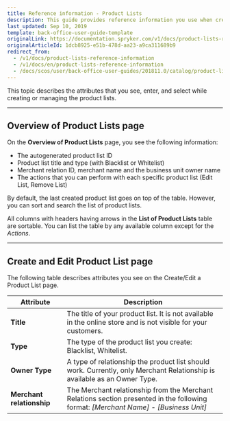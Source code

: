 ```yaml
---
title: Reference information - Product Lists
description: This guide provides reference information you use when creating, updating, and managing product list in the Back Office.
last_updated: Sep 10, 2019
template: back-office-user-guide-template
originalLink: https://documentation.spryker.com/v1/docs/product-lists-reference-information
originalArticleId: 1dcb8925-e51b-478d-aa23-a9ca311689b9
redirect_from:
  - /v1/docs/product-lists-reference-information
  - /v1/docs/en/product-lists-reference-information
  - /docs/scos/user/back-office-user-guides/201811.0/catalog/product-lists/references/product-lists-reference-information.html
---
```


This topic describes the attributes that you see, enter, and select while creating or managing the product lists.
***
## Overview of Product Lists page

On the **Overview of Product Lists** page, you see the following information:

* The autogenerated product list ID
* Product list title and type (with Blacklist or Whitelist)
* Merchant relation ID, merchant name and the business unit owner name
* The actions that you can perform with each specific product list (Edit List, Remove List)

By default, the last created product list goes on top of the table. However, you can sort and search the list of product lists.

All columns with headers having arrows in the **List of Product Lists** table are sortable. You can list the table by any available column except for the _Actions_.
***
## Create and Edit Product List page

The following table describes attributes you see on the Create/Edit a Product List page.

| Attribute |Description  |
| --- | --- |
| **Title** |  The title of your product list. It is not available in the online store and is not visible for your customers.|
| **Type** | The type of the product list you create: Blacklist, Whitelist. |
| **Owner Type** | A type of relationship the product list should work. Currently, only Merchant Relationship is available as an Owner Type. |
| **Merchant relationship** | The Merchant relationship from the Merchant Relations section presented in the following format: _[Merchant Name] - [Business Unit]_ |
